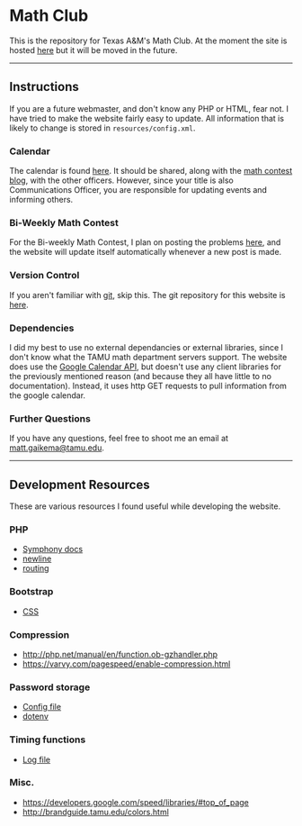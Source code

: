 # Math Club
This is the repository for Texas A&M's Math Club.
At the moment the site is hosted [here](https://peaceful-atoll-84937.herokuapp.com/) but it will be moved in the future.

---

## Instructions
If you are a future webmaster, and don't know any PHP or HTML, fear not.
I have tried to make the website fairly easy to update.
All information that is likely to change is stored 
in `resources/config.xml`.

### Calendar
The calendar is found [here](https://calendar.google.com/calendar/embed?src=4kl90qkd5vdkrr2pm2f0np8tk0%40group.calendar.google.com&ctz=America/Chicago).
It should be shared, along with the [math contest blog](http://mathclubtamu.blogspot.com/), with the other officers.
However, since your title is also Communications Officer, you are responsible for updating events and informing others.

### Bi-Weekly Math Contest
For the Bi-weekly Math Contest, I plan on posting the problems [here](http://mathclubtamu.blogspot.com/),
and the website will update itself automatically whenever a new post is made.

### Version Control
If you aren't familiar with [git](https://git-scm.com/), skip this.
The git repository for this website is [here](https://bitbucket.org/tamumathclub/website/overview).

### Dependencies
I did my best to use no external dependancies or external libraries,
since I don't know what the TAMU math department servers support.
The website does use the [Google Calendar API](https://developers.google.com/google-apps/calendar/v3/reference/events/list#parameters),
but doesn't use any client libraries for the previously mentioned reason 
(and because they all have little to no documentation).
Instead, it uses http GET requests to pull information from the google calendar.

### Further Questions
If you have any questions, feel free to shoot me an email at [matt.gaikema@tamu.edu](mailto:matt.gaikema@tamu.edu).

---

## Development Resources
These are various resources I found useful while developing the website.

### PHP
* [Symphony docs](https://symfony.com/pdf/Symfony_components_3.0.pdf?v=4)
* [newline](http://stackoverflow.com/a/20749472/5415895)
* [routing](https://github.com/klein/klein.php)

### Bootstrap
* [CSS](http://getbootstrap.com/css/)

### Compression
* http://php.net/manual/en/function.ob-gzhandler.php
* https://varvy.com/pagespeed/enable-compression.html

### Password storage
* [Config file](http://stackoverflow.com/a/15089031/5415895)
* [dotenv](https://github.com/vlucas/phpdotenv)

### Timing functions
* [Log file](http://stackoverflow.com/a/865669/5415895)

### Misc.
* https://developers.google.com/speed/libraries/#top_of_page
* http://brandguide.tamu.edu/colors.html